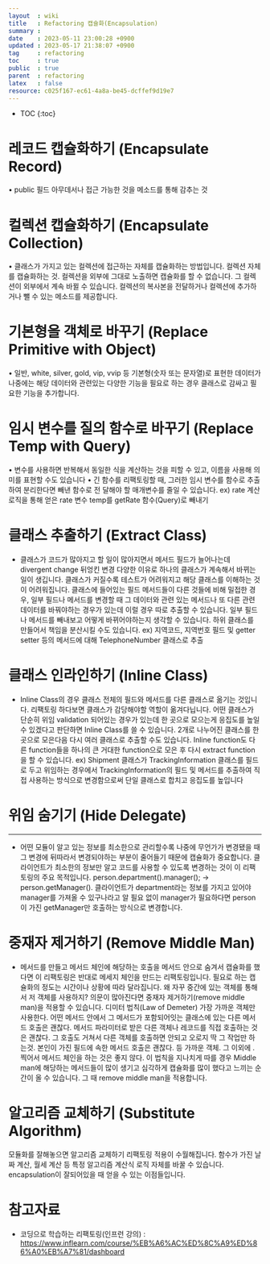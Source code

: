 ```yaml
---
layout  : wiki
title   : Refactoring 캡슐화(Encapsulation)
summary : 
date    : 2023-05-11 23:00:28 +0900
updated : 2023-05-17 21:38:07 +0900
tag     : refactoring
toc     : true
public  : true
parent  : refactoring
latex   : false
resource: c025f167-ec61-4a8a-be45-dcffef9d19e7
---
```

* TOC
{:toc}

# 레코드 캡슐화하기 (Encapsulate Record)
• public 필드 아무데서나 접근 가능한 것을 메소드를 통해 감추는 것

# 컬렉션 캡슐화하기 (Encapsulate Collection) 
• 클래스가 가지고 있는 컬렉션에 접근하는 자체를 캡슐화하는 방법입니다. 컬렉션 자체를 캡슐화하는 것. 컬렉션을 외부에 그대로 노출하면 캡슐화를 할 수 없습니다. 그 컬렉션이 외부에서 계속 바뀔 수 있습니다. 컬렉션의 복사본을 전달하거나 컬렉션에 추가하거나 뺄 수 있는 메소드를 제공합니다. 
	
# 기본형을 객체로 바꾸기 (Replace Primitive with Object)
• 일반, white, silver, gold, vip, vvip 등 기본형(숫자 또는 문자열)로 표현한 데이터가 나중에는 해당 데이터와 관련있는 다양한 기능을 필요로 하는 경우 클래스로 감싸고 필요한 기능을 추가합니다.
	
# 임시 변수를 질의 함수로 바꾸기 (Replace Temp with Query)
• 변수를 사용하면 반복해서 동일한 식을 계산하는 것을 피할 수 있고, 이름을 사용해 의미를
표현할 수도 있습니다
• 긴 함수를 리팩토링할 때, 그러한 임시 변수를 함수로 추출하여 분리한다면 빼낸 함수로 전
달해야 할 매개변수를 줄일 수 있습니다.
ex) rate 계산 로직을 통해 얻은 rate 변수 temp를 getRate 함수(Query)로 빼내기

# 클래스 추출하기 (Extract Class)
* 클래스가 코드가 많아지고 할 일이 많아지면서 메서드 필드가 늘어나는데 divergent change 뒤엉킨 변경 다양한 이유로 하나의 클래스가 계속해서 바뀌는 일이 생깁니다. 클래스가 커질수록 테스트가 어려워지고 해당 클래스를 이해하는 것이 어려워집니다. 클래스에 들어있는 필드 메서드들이 다른 것들에 비해 밀접한 경우, 일부 필드나 메서드를 변경할 때 그 데이터와 관련 있는 메서드나 또 다른 관련 데이터를 바꿔야하는 경우가 있는데 이럴 경우 따로 추출할 수 있습니다. 일부 필드나 메서드를 빼내보고 어떻게 바뀌어야하는지 생각할 수 있습니다. 하위 클래스를 만들어서 책임을 분산시킬 수도 있습니다. 
ex) 지역코드, 지역번호 필드 및 getter setter 등의 메서드에 대해 TelephoneNumber 클래스로 추출

# 클래스 인라인하기 (Inline Class)

* Inline Class의 경우 클래스 전체의 필드와 메서드를 다른 클래스로 옮기는 것입니다. 리팩토링 하다보면 클래스가 감당해야할 역할이 옮겨다닙니다. 어떤 클래스가 단순히 위임 validation 되어있는 경우가 있는데 한 곳으로 모으는게 응집도를 높일 수 있겠다고 판단하면 Inline Class를 쓸 수 있습니다. 
2개로 나누어진 클래스를 한 곳으로 모은다음 다시 여러 클래스로 추출할 수도 있습니다. Inline function도 다른 function들을 하나의 큰 거대한  function으로 모은 후 다시 extract function을 할 수 있습니다. 
ex) Shipment 클래스가 TrackingInformation 클래스를 필드로 두고 위임하는 경우에서 TrackingInformation의 필드 및 메서드를 추출하여 직접 사용하는 방식으로 변경함으로써 단일 클래스로 합치고 응집도를 높입니다


# 위임 숨기기 (Hide Delegate) 
---	
* 어떤 모듈이 알고 있는 정보를 최소한으로 관리할수록 나중에 무언가가 변경됐을 때 그 변경에 뒤따라서 변경되야하는 부분이 줄어들기 때문에 캡슐화가 중요합니다. 클라이언트가 최소한의 정보만 알고 코드를 사용할 수 있도록 변경하는 것이 이 리팩토링의 주요 목적입니다.  person.department().manager(); -> person.getManager(). 클라이언트가 department라는 정보를 가지고 있어야 manager를 가져올 수 있구나라고 알 필요 없이 manager가 필요하다면 person이 가진 getManager만 호출하는 방식으로 변경합니다. 
	
# 중재자 제거하기 (Remove Middle Man)
* 메서드를 만들고 메서드 체인에 해당하는 호출을 메서드 안으로 숨겨서 캡슐화를 했다면 이 리팩토링은 반대로 메세지 체인을 만드는 리팩토링입니다. 필요로 하는 캡슐화의 정도는 시간이나 상황에 따라 달라집니다. 왜 자꾸 중간에 있는 객체를 통해서 저 객체를 사용하지? 의문이 많아진다면  중재자 제거하기(remove middle man)을 적용할 수 있습니다. 
	디미터 법칙(Law of Demeter) 가장 가까운 객체만 사용한다. 어떤 메서드 안에서 그 메서드가 포함되어잇는 클래스에 있는 다른 메서드 호출은 괜찮다. 메서드 파라미터로 받은 다른 객체나 레코드를 직접 호출하는 것은 괜찮다. 그 호출도 거쳐서 다른 객체를 호출하면 안되고 오로지 딱 그 작업만 하는것. 본인이 가진 필드에 속한 메서드 호출은 괜찮다. 등 가까운 객체. 그 이외에 . 찍어서 메서드 체인을 하는 것은 좋지 않다. 이 법칙을 지나치게 따를 경우 Middle man에 해당하는 메서드들이 많이 생기고 심각하게 캡슐화를 많이 했다고 느끼는 순간이 올 수 있습니다. 그 때 remove middle man을 적용합니다.
	
# 알고리즘 교체하기 (Substitute Algorithm) 
모듈화를 잘해놓으면 알고리즘 교체하기 리팩토링 적용이 수월해집니다. 함수가 가진 날짜 계산, 월세 계산 등 특정 알고리즘 계산식 로직 자체를 바꿀 수 있습니다. encapsulation이 잘되어있을 때 얻을 수 있는 이점들입니다. 


# 참고자료
* 코딩으로 학습하는 리팩토링(인프런 강의) : <https://www.inflearn.com/course/%EB%A6%AC%ED%8C%A9%ED%86%A0%EB%A7%81/dashboard>
